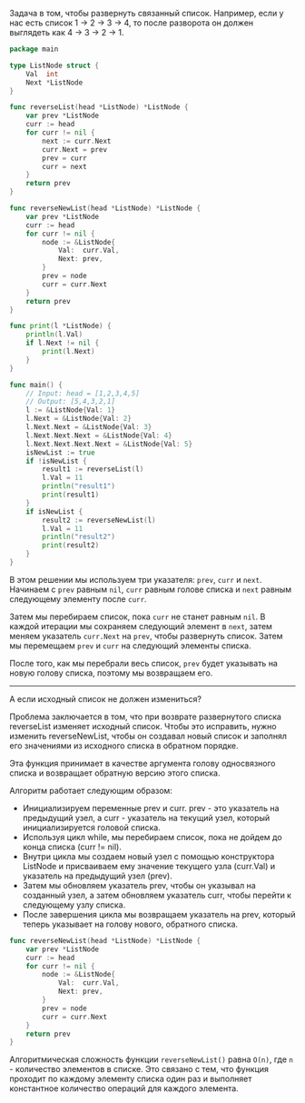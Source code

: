 Задача в том, чтобы развернуть связанный список. Например, если у нас есть список 1 -> 2 -> 3 -> 4, то после разворота он должен выглядеть как 4 -> 3 -> 2 -> 1.

```go
package main

type ListNode struct {
	Val  int
	Next *ListNode
}

func reverseList(head *ListNode) *ListNode {
	var prev *ListNode
	curr := head
	for curr != nil {
		next := curr.Next
		curr.Next = prev
		prev = curr
		curr = next
	}
	return prev
}

func reverseNewList(head *ListNode) *ListNode {
	var prev *ListNode
	curr := head
	for curr != nil {
		node := &ListNode{
			Val:  curr.Val,
			Next: prev,
		}
		prev = node
		curr = curr.Next
	}
	return prev
}

func print(l *ListNode) {
	println(l.Val)
	if l.Next != nil {
		print(l.Next)
	}
}

func main() {
	// Input: head = [1,2,3,4,5]
	// Output: [5,4,3,2,1]
	l := &ListNode{Val: 1}
	l.Next = &ListNode{Val: 2}
	l.Next.Next = &ListNode{Val: 3}
	l.Next.Next.Next = &ListNode{Val: 4}
	l.Next.Next.Next.Next = &ListNode{Val: 5}
	isNewList := true
	if !isNewList {
		result1 := reverseList(l)
		l.Val = 11
		println("result1")
		print(result1)
	}
	if isNewList {
		result2 := reverseNewList(l)
		l.Val = 11
		println("result2")
		print(result2)
	}
}
```

В этом решении мы используем три указателя: `prev`, `curr` и `next`. Начинаем с `prev` равным `nil`, `curr` равным голове списка и `next` равным следующему элементу после `curr`.

Затем мы перебираем список, пока `curr` не станет равным `nil`. В каждой итерации мы сохраняем следующий элемент в `next`, затем меняем указатель `curr.Next` на `prev`, чтобы развернуть список. Затем мы перемещаем `prev` и `curr` на следующий элементы списка.

После того, как мы перебрали весь список, `prev` будет указывать на новую голову списка, поэтому мы возвращаем его.

---

А если исходный список не должен измениться?

Проблема заключается в том, что при возврате развернутого списка reverseList изменяет исходный список. Чтобы это исправить, нужно изменить reverseNewList, чтобы он создавал новый список и заполнял его значениями из исходного списка в обратном порядке.

Эта функция принимает в качестве аргумента голову односвязного списка и возвращает обратную версию этого списка.

Алгоритм работает следующим образом:

- Инициализируем переменные prev и curr. prev - это указатель на предыдущий узел, а curr - указатель на текущий узел, который инициализируется головой списка.
- Используя цикл while, мы перебираем список, пока не дойдем до конца списка (curr != nil).
- Внутри цикла мы создаем новый узел с помощью конструктора ListNode и присваиваем ему значение текущего узла (curr.Val) и указатель на предыдущий узел (prev).
- Затем мы обновляем указатель prev, чтобы он указывал на созданный узел, а затем обновляем указатель curr, чтобы перейти к следующему узлу списка.
- После завершения цикла мы возвращаем указатель на prev, который теперь указывает на голову нового, обратного списка.

```go
func reverseNewList(head *ListNode) *ListNode {
	var prev *ListNode
	curr := head
	for curr != nil {
		node := &ListNode{
			Val:  curr.Val,
			Next: prev,
		}
		prev = node
		curr = curr.Next
	}
	return prev
}
```

Алгоритмическая сложность функции `reverseNewList()` равна `O(n)`, где `n` - количество элементов в списке. Это связано с тем, что функция проходит по каждому элементу списка один раз и выполняет константное количество операций для каждого элемента.
